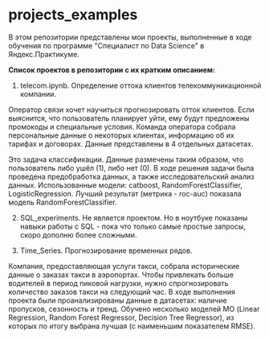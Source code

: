 # projects_examples
В этом репозитории представлены мои проекты, выполненные в ходе обучения по программе "Специалист по Data Science" в Яндекс.Практикуме.

__Список проектов в репозитории с их кратким описанием:__

1. telecom.ipynb. Определение оттока клиентов телекоммуникационной компании.

Оператор связи хочет научиться прогнозировать отток клиентов. Если выяснится, что пользователь планирует уйти, ему будут предложены промокоды и специальные условия. Команда оператора собрала персональные данные о некоторых клиентах, информацию об их тарифах и договорах. Данные представлены в 4 отдельных датасетах.

Это задача классификации. Данные размечены таким образом, что пользователь либо ушёл (1), либо нет (0). В ходе решения задачи была проведена предобработка данных, а также исследовательский анализ данных. Использованные модели: catboost, RandomForestClassifier, LogisticRegression. Лучший результат (метрика - roc-auc) показала модель RandomForestClassifier.

2. SQL_experiments. Не является проектом. Но в ноутбуке показаны навыки работы с SQL - пока что только самые простые запросы, скоро дополню более сложными.

3. Time_Series. Прогнозирование временных рядов.

Компания, предоставляющая услуги такси, собрала исторические данные о заказах такси в аэропортах. Чтобы привлекать больше водителей в период пиковой нагрузки, нужно спрогнозировать количество заказов такси на следующий час. 
В ходе выполнения проекта были проанализированы данные в датасетах: наличие пропусков, сезонность и тренд. Обучено несколько моделей МО (Linear Regression, Random Forest Regressor, Decision Tree Regressor), из которых по итогу выбрана лучшая (с наименьшим показателем RMSE).
